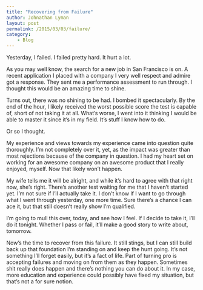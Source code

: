 ```yaml
---
title: "Recovering from Failure"
author: Johnathan Lyman
layout: post
permalink: /2015/03/03/failure/
category:
    - Blog
---
```


Yesterday, I failed. I failed pretty hard. It hurt a lot.

As you may well know, the search for a new job in San Francisco is on. A recent application I placed with a company I very well respect and admire got a response. They sent me a performance assessment to run through. I thought this would be an amazing time to shine.

Turns out, there was no shining to be had. I bombed it spectacularly. By the end of the hour, I likely received the worst possible score the test is capable of, short of not taking it at all. What’s worse, I went into it thinking I would be able to master it since it’s in my field. It’s stuff I know how to do.

Or so I thought.

My experience and views towards my experience came into question quite thoroughly. I’m not completely over it, yet, as the impact was greater than most rejections because of the company in question. I had my heart set on working for an awesome company on an awesome product that I really enjoyed, myself. Now that likely won’t happen.

My wife tells me it will be alright, and while it’s hard to agree with that right now, she’s right. There’s another test waiting for me that I haven’t started yet. I’m not sure if I’ll actually take it. I don’t know if I want to go through what I went through yesterday, one more time. Sure there’s a chance I can ace it, but that still doesn’t really show I’m qualified.

I’m going to mull this over, today, and see how I feel. If I decide to take it, I’ll do it tonight. Whether I pass or fail, it’ll make a good story to write about, tomorrow.

Now’s the time to recover from this failure. It still stings, but I can still build back up that foundation I’m standing on and keep the hunt going. It’s not something I’ll forget easily, but it’s a fact of life. Part of turning pro is accepting failures and moving on from them as they happen. Sometimes shit really does happen and there’s nothing you can do about it. In my case, more education and experience could possibly have fixed my situation, but that’s not a for sure notion.

